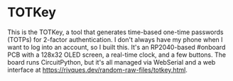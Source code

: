 # TOTKey
This is the TOTKey, a tool that generates time-based one-time passwords (TOTPs) for 2-factor authentication. I don't always have my phone when I want to log into an account, so I built this. It's an RP2040-based #onboard PCB with a 128x32 OLED screen, a real-time clock, and a few buttons. The board runs CircuitPython, but it's all managed via WebSerial and a web interface at https://rivques.dev/random-raw-files/totkey.html. 